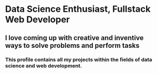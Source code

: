 # Data Science Enthusiast, Fullstack Web Developer

## I love coming up with creative and inventive ways to solve problems and perform tasks

### This profile contains all my projects within the fields of data science and web development. 

<!---
deadven7/deadven7 is a ✨ special ✨ repository because its `README.md` (this file) appears on your GitHub profile.
You can click the Preview link to take a look at your changes.
--->
